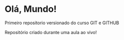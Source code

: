 # Olá, Mundo!
 Primeiro repositorio versionado do curso GIT e GITHUB

 Repositório criado durante uma aula ao vivo!
